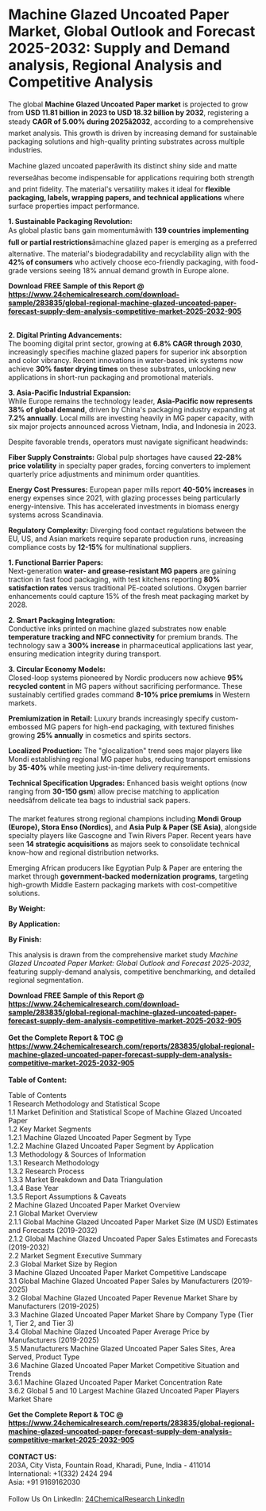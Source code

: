 <h1>Machine Glazed Uncoated Paper Market, Global Outlook and Forecast 2025-2032: Supply and Demand analysis, Regional Analysis and Competitive Analysis</h1><p>The global <strong>Machine Glazed Uncoated Paper market</strong> is projected to grow from <strong>USD 11.81 billion in 2023 to USD 18.32 billion by 2032</strong>, registering a steady <strong>CAGR of 5.00% during 2025â2032</strong>, according to a comprehensive market analysis. This growth is driven by increasing demand for sustainable packaging solutions and high-quality printing substrates across multiple industries.</p><p>Machine glazed uncoated paperâwith its distinct shiny side and matte reverseâhas become indispensable for applications requiring both strength and print fidelity. The material's versatility makes it ideal for <strong>flexible packaging, labels, wrapping papers, and technical applications</strong> where surface properties impact performance.</p><p><strong>1. Sustainable Packaging Revolution:</strong><br>
As global plastic bans gain momentumâwith <strong>139 countries implementing full or partial restrictions</strong>âmachine glazed paper is emerging as a preferred alternative. The material's biodegradability and recyclability align with the <strong>42% of consumers</strong> who actively choose eco-friendly packaging, with food-grade versions seeing 18% annual demand growth in Europe alone.</p><div><b>Download FREE Sample of this Report @ 
            <a href="https://www.24chemicalresearch.com/download-sample/283835/global-regional-machine-glazed-uncoated-paper-forecast-supply-dem-analysis-competitive-market-2025-2032-905">
            https://www.24chemicalresearch.com/download-sample/283835/global-regional-machine-glazed-uncoated-paper-forecast-supply-dem-analysis-competitive-market-2025-2032-905</a></b></div><br><p><strong>2. Digital Printing Advancements:</strong><br>
The booming digital print sector, growing at <strong>6.8% CAGR through 2030</strong>, increasingly specifies machine glazed papers for superior ink absorption and color vibrancy. Recent innovations in water-based ink systems now achieve <strong>30% faster drying times</strong> on these substrates, unlocking new applications in short-run packaging and promotional materials.</p><p><strong>3. Asia-Pacific Industrial Expansion:</strong><br>
While Europe remains the technology leader, <strong>Asia-Pacific now represents 38% of global demand</strong>, driven by China's packaging industry expanding at <strong>7.2% annually</strong>. Local mills are investing heavily in MG paper capacity, with six major projects announced across Vietnam, India, and Indonesia in 2023.</p><p>Despite favorable trends, operators must navigate significant headwinds:</p><p><strong>Fiber Supply Constraints:</strong> Global pulp shortages have caused <strong>22-28% price volatility</strong> in specialty paper grades, forcing converters to implement quarterly price adjustments and minimum order quantities.</p><p><strong>Energy Cost Pressures:</strong> European paper mills report <strong>40-50% increases</strong> in energy expenses since 2021, with glazing processes being particularly energy-intensive. This has accelerated investments in biomass energy systems across Scandinavia.</p><p><strong>Regulatory Complexity:</strong> Diverging food contact regulations between the EU, US, and Asian markets require separate production runs, increasing compliance costs by <strong>12-15%</strong> for multinational suppliers.</p><p><strong>1. Functional Barrier Papers:</strong><br>
Next-generation <strong>water- and grease-resistant MG papers</strong> are gaining traction in fast food packaging, with test kitchens reporting <strong>80% satisfaction rates</strong> versus traditional PE-coated solutions. Oxygen barrier enhancements could capture 15% of the fresh meat packaging market by 2028.</p><p><strong>2. Smart Packaging Integration:</strong><br>
Conductive inks printed on machine glazed substrates now enable <strong>temperature tracking and NFC connectivity</strong> for premium brands. The technology saw a <strong>300% increase</strong> in pharmaceutical applications last year, ensuring medication integrity during transport.</p><p><strong>3. Circular Economy Models:</strong><br>
Closed-loop systems pioneered by Nordic producers now achieve <strong>95% recycled content</strong> in MG papers without sacrificing performance. These sustainably certified grades command <strong>8-10% price premiums</strong> in Western markets.</p><p><strong>Premiumization in Retail:</strong> Luxury brands increasingly specify custom-embossed MG papers for high-end packaging, with textured finishes growing <strong>25% annually</strong> in cosmetics and spirits sectors.</p><p><strong>Localized Production:</strong> The "glocalization" trend sees major players like Mondi establishing regional MG paper hubs, reducing transport emissions by <strong>35-40%</strong> while meeting just-in-time delivery requirements.</p><p><strong>Technical Specification Upgrades:</strong> Enhanced basis weight options (now ranging from <strong>30-150 gsm</strong>) allow precise matching to application needsâfrom delicate tea bags to industrial sack papers.</p><p>The market features strong regional champions including <strong>Mondi Group (Europe), Stora Enso (Nordics)</strong>, and <strong>Asia Pulp &amp; Paper (SE Asia)</strong>, alongside specialty players like Gascogne and Twin Rivers Paper. Recent years have seen <strong>14 strategic acquisitions</strong> as majors seek to consolidate technical know-how and regional distribution networks.</p><p>Emerging African producers like Egyptian Pulp &amp; Paper are entering the market through <strong>government-backed modernization programs</strong>, targeting high-growth Middle Eastern packaging markets with cost-competitive solutions.</p><p><strong>By Weight:</strong></p><p><strong>By Application:</strong></p><p><strong>By Finish:</strong></p><p>This analysis is drawn from the comprehensive market study <em>Machine Glazed Uncoated Paper Market: Global Outlook and Forecast 2025-2032</em>, featuring supply-demand analysis, competitive benchmarking, and detailed regional segmentation.</p><div><b>Download FREE Sample of this Report @ 
            <a href="https://www.24chemicalresearch.com/download-sample/283835/global-regional-machine-glazed-uncoated-paper-forecast-supply-dem-analysis-competitive-market-2025-2032-905">
            https://www.24chemicalresearch.com/download-sample/283835/global-regional-machine-glazed-uncoated-paper-forecast-supply-dem-analysis-competitive-market-2025-2032-905</a></b></div><br><div><b>Get the Complete Report & TOC @ 
            <a href="https://www.24chemicalresearch.com/reports/283835/global-regional-machine-glazed-uncoated-paper-forecast-supply-dem-analysis-competitive-market-2025-2032-905">
            https://www.24chemicalresearch.com/reports/283835/global-regional-machine-glazed-uncoated-paper-forecast-supply-dem-analysis-competitive-market-2025-2032-905</a></b></div><br>
            <b>Table of Content:</b><p>Table of Contents<br />
1 Research Methodology and Statistical Scope<br />
1.1 Market Definition and Statistical Scope of Machine Glazed Uncoated Paper<br />
1.2 Key Market Segments<br />
1.2.1 Machine Glazed Uncoated Paper Segment by Type<br />
1.2.2 Machine Glazed Uncoated Paper Segment by Application<br />
1.3 Methodology & Sources of Information<br />
1.3.1 Research Methodology<br />
1.3.2 Research Process<br />
1.3.3 Market Breakdown and Data Triangulation<br />
1.3.4 Base Year<br />
1.3.5 Report Assumptions & Caveats<br />
2 Machine Glazed Uncoated Paper Market Overview<br />
2.1 Global Market Overview<br />
2.1.1 Global Machine Glazed Uncoated Paper Market Size (M USD) Estimates and Forecasts (2019-2032)<br />
2.1.2 Global Machine Glazed Uncoated Paper Sales Estimates and Forecasts (2019-2032)<br />
2.2 Market Segment Executive Summary<br />
2.3 Global Market Size by Region<br />
3 Machine Glazed Uncoated Paper Market Competitive Landscape<br />
3.1 Global Machine Glazed Uncoated Paper Sales by Manufacturers (2019-2025)<br />
3.2 Global Machine Glazed Uncoated Paper Revenue Market Share by Manufacturers (2019-2025)<br />
3.3 Machine Glazed Uncoated Paper Market Share by Company Type (Tier 1, Tier 2, and Tier 3)<br />
3.4 Global Machine Glazed Uncoated Paper Average Price by Manufacturers (2019-2025)<br />
3.5 Manufacturers Machine Glazed Uncoated Paper Sales Sites, Area Served, Product Type<br />
3.6 Machine Glazed Uncoated Paper Market Competitive Situation and Trends<br />
3.6.1 Machine Glazed Uncoated Paper Market Concentration Rate<br />
3.6.2 Global 5 and 10 Largest Machine Glazed Uncoated Paper Players Market Share </p><div><b>Get the Complete Report & TOC @ 
            <a href="https://www.24chemicalresearch.com/reports/283835/global-regional-machine-glazed-uncoated-paper-forecast-supply-dem-analysis-competitive-market-2025-2032-905">
            https://www.24chemicalresearch.com/reports/283835/global-regional-machine-glazed-uncoated-paper-forecast-supply-dem-analysis-competitive-market-2025-2032-905</a></b></div><br><b>CONTACT US:</b><br>
            203A, City Vista, Fountain Road, Kharadi, Pune, India - 411014<br>
            International: +1(332) 2424 294<br>
            Asia: +91 9169162030 <br><br>
            Follow Us On LinkedIn: <a href="https://www.linkedin.com/company/24chemicalresearch/">24ChemicalResearch LinkedIn</a>